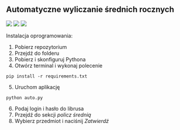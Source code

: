 ## Automatyczne wyliczanie średnich rocznych
[![](https://img.shields.io/badge/python-3.7%2B-blue)](https://www.python.org/downloads/release/python-378/) [![](https://img.shields.io/badge/license-Beerware-green)](https://pl.wikipedia.org/wiki/Licencja_oprogramowania) [![](https://img.shields.io/badge/platform-librus.pl-brightgreen)](https://portal.librus.pl/rodzina)

Instalacja oprogramowania:
1. Pobierz repozytorium
2. Przejdź do folderu
3. Pobierz i skonfiguruj Pythona
4. Otwórz terminal i wykonaj polecenie
```
pip install -r requirements.txt
```
5. Uruchom aplikację
```
python auto.py
```
6. Podaj login i hasło do librusa
7. Przejdź do sekcji *policz średnią*
8. Wybierz przedmiot i naciśnij *Zatwierdź*
